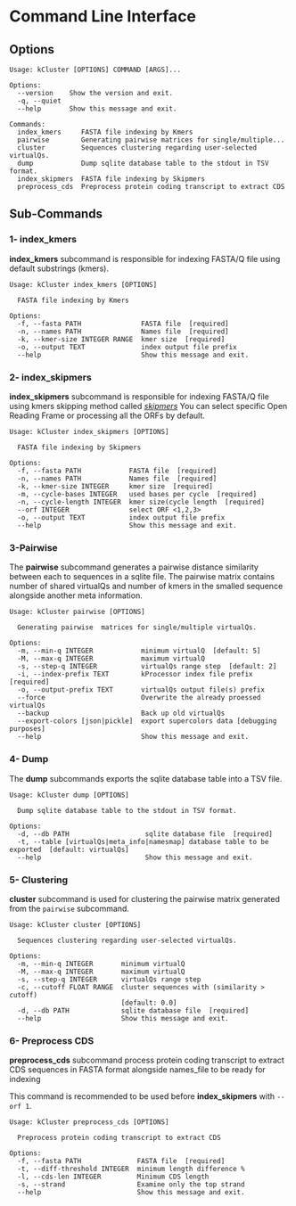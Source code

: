 # Command Line Interface

## Options

```
Usage: kCluster [OPTIONS] COMMAND [ARGS]...

Options:
  --version    Show the version and exit.
  -q, --quiet
  --help       Show this message and exit.

Commands:
  index_kmers     FASTA file indexing by Kmers
  pairwise        Generating pairwise matrices for single/multiple...
  cluster         Sequences clustering regarding user-selected virtualQs.
  dump            Dump sqlite database table to the stdout in TSV format.
  index_skipmers  FASTA file indexing by Skipmers
  preprocess_cds  Preprocess protein coding transcript to extract CDS
```

## Sub-Commands

### 1- index_kmers

**index_kmers** subcommand is responsible for indexing FASTA/Q file using default substrings (kmers).

```
Usage: kCluster index_kmers [OPTIONS]

  FASTA file indexing by Kmers

Options:
  -f, --fasta PATH               FASTA file  [required]
  -n, --names PATH               Names file  [required]
  -k, --kmer-size INTEGER RANGE  kmer size  [required]
  -o, --output TEXT              index output file prefix
  --help                         Show this message and exit.
```

### 2- index_skipmers

**index_skipmers** subcommand is responsible for indexing FASTA/Q file using kmers skipping method called [*skipmers*](https://www.biorxiv.org/content/biorxiv/early/2017/09/19/179960.full.pdf)
You can select specific Open Reading Frame or processing all the ORFs by default. 

```
Usage: kCluster index_skipmers [OPTIONS]

  FASTA file indexing by Skipmers

Options:
  -f, --fasta PATH            FASTA file  [required]
  -n, --names PATH            Names file  [required]
  -k, --kmer-size INTEGER     kmer size  [required]
  -m, --cycle-bases INTEGER   used bases per cycle  [required]
  -n, --cycle-length INTEGER  kmer size(cycle length  [required]
  --orf INTEGER               select ORF <1,2,3>
  -o, --output TEXT           index output file prefix
  --help                      Show this message and exit.

```

### 3-Pairwise

The **pairwise** subcommand generates a pairwise distance similarity between each to sequences in a sqlite file.
The pairwise matrix contains number of shared virtualQs and number of kmers in the smalled sequence alongside another meta information.

```
Usage: kCluster pairwise [OPTIONS]

  Generating pairwise  matrices for single/multiple virtualQs.

Options:
  -m, --min-q INTEGER            minimum virtualQ  [default: 5]
  -M, --max-q INTEGER            maximum virtualQ
  -s, --step-q INTEGER           virtualQs range step  [default: 2]
  -i, --index-prefix TEXT        kProcessor index file prefix  [required]
  -o, --output-prefix TEXT       virtualQs output file(s) prefix
  --force                        Overwrite the already proessed virtualQs
  --backup                       Back up old virtualQs
  --export-colors [json|pickle]  export supercolors data [debugging purposes]
  --help                         Show this message and exit.
```

### 4- Dump

The **dump** subcommands exports the sqlite database table into a TSV file.

```
Usage: kCluster dump [OPTIONS]

  Dump sqlite database table to the stdout in TSV format.

Options:
  -d, --db PATH                   sqlite database file  [required]
  -t, --table [virtualQs|meta_info|namesmap] database table to be exported  [default: virtualQs]
  --help                          Show this message and exit.
```

### 5- Clustering

**cluster** subcommand is used for clustering the pairwise matrix generated from the `pairwise` subcommand.

```
Usage: kCluster cluster [OPTIONS]

  Sequences clustering regarding user-selected virtualQs.

Options:
  -m, --min-q INTEGER       minimum virtualQ
  -M, --max-q INTEGER       maximum virtualQ
  -s, --step-q INTEGER      virtualQs range step
  -c, --cutoff FLOAT RANGE  cluster sequences with (similarity > cutoff)
                            [default: 0.0]
  -d, --db PATH             sqlite database file  [required]
  --help                    Show this message and exit.
```


### 6- Preprocess CDS

**preprocess_cds** subcommand process protein coding transcript to extract CDS sequences in FASTA format alongside names_file to be ready for indexing

This command is recommended to be used before **index_skipmers** with `--orf 1`.

```
Usage: kCluster preprocess_cds [OPTIONS]

  Preprocess protein coding transcript to extract CDS

Options:
  -f, --fasta PATH              FASTA file  [required]
  -t, --diff-threshold INTEGER  minimum length difference %
  -l, --cds-len INTEGER         Minimum CDS length
  -s, --strand                  Examine only the top strand
  --help                        Show this message and exit.
```